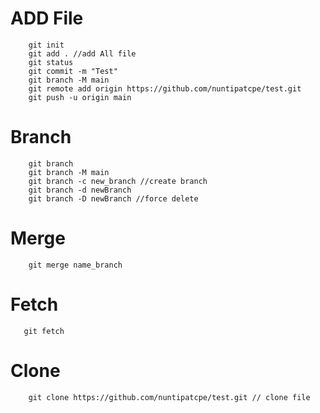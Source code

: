 # ADD File
```
    git init
    git add . //add All file 
    git status
    git commit -m "Test" 
    git branch -M main
    git remote add origin https://github.com/nuntipatcpe/test.git
    git push -u origin main
```

# Branch
```
    git branch
    git branch -M main 
    git branch -c new_branch //create branch
    git branch -d newBranch 
    git branch -D newBranch //force delete
```

# Merge
```
    git merge name_branch
```

# Fetch
```
   git fetch
```


# Clone
```
    git clone https://github.com/nuntipatcpe/test.git // clone file 
```
